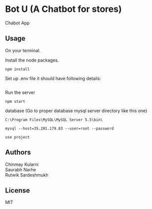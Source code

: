  Bot U (A Chatbot for stores)
============================

Chabot App

Usage
-----------
On your terminal.

Install the node packages.
```
npm install
```
Set up .env file it should have following details:
```
```
Run the server
```
npm start
```

database (Go to proper database mysql server directory like this one)
```
C:\Program Files\MySQL\MySQL Server 5.5\bin\ 
```
```
mysql --host=35.201.179.83 --user=root --password
```
```
use project
```

Authors
-----------
Chinmay Kularni  
Saurabh Narhe  
Rutwik Sardeshmukh

License
-----------
MIT

